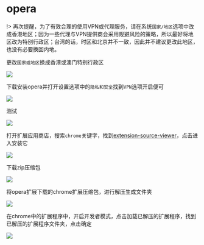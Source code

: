 # opera

!> 再次提醒，为了有效合理的使用VPN或代理服务，请在系统`国家/地区`选项中改成香港地区；因为一些代理与VPN提供商会采用规避风险的策略，所以最好将地区改为特别行政区；台湾的话，时区和北京并不一致，因此并不建议更改此地区，也没有必要换回内地。

更改`国家或地区`换成香港或澳门特别行政区

<!-- ![](http://ipfs.io/ipfs/QmaoGnn2RwRpH5HdDWHBtzJE2kzK3bygkMExAEo2PTgmQR?3.png) -->

![](https://raw.githubusercontent.com/hoodiearon/fq-book/master/docs/images/2018-04-28_204541.png)

下载安装opera并打开设置选项中的`隐私和安全`找到`VPN`选项开启便可

<!-- ![](http://ipfs.io/ipfs/QmbPmiD1oWdoKGMt8voGxdy7mxwQcGQngceetoeJ8goZwD?3.png) -->

![](https://raw.githubusercontent.com/hoodiearon/fq-book/master/docs/images/2018-04-28_205527.png)

测试

<!-- ![](http://ipfs.io/ipfs/QmPnbqrUEBboNmUJ3aZYHFbK3cWfGcefz2CxyK2Zj7Ydsx?0.png) -->

![](https://raw.githubusercontent.com/hoodiearon/fq-book/master/docs/images/2018-04-28_210138.png)

打开扩展应用商店，搜索`chrome`关键字，找到[extension-source-viewer](https://addons.opera.com/zh-cn/extensions/details/extension-source-viewer/)，点击进入安装它

<!-- ![](https://ipfs.io/ipfs/QmS1hLEzPNXhcii2dSuX6TkFKE77Stib2y75LWEymxkTTX?2.png) -->

![](https://raw.githubusercontent.com/hoodiearon/fq-book/master/docs/images/2018-05-01_160149.png)

下载zip压缩包

<!-- ![](https://ipfs.io/ipfs/QmazGqGpH2Aqt9XedswyX7ZpbdnmZiFjaDkx9dLtHXbBMy?0.png) -->

![](https://raw.githubusercontent.com/hoodiearon/fq-book/master/docs/images/2018-05-01_160509.png)

将opera扩展下载的chrome扩展压缩包，进行解压生成文件夹

<!-- ![](https://ipfs.io/ipfs/QmT7Vn1JUHsgRvzm5AfX7akDBvEB7VcnW1uTfR9QtZQLbc?3.png) -->

![](https://raw.githubusercontent.com/hoodiearon/fq-book/master/docs/images/2018-05-01_164056.png)

在chrome中的扩展程序中，开启开发者模式，点击加载已解压的扩展程序，找到已解压的扩展程序文件夹，点击确定

<!-- ![](https://ipfs.io/ipfs/QmW44rZLfD9wdmwpUkSmQhhYrGMh3SXvr7xSexyUyXQF9x?1.png) -->

![](https://raw.githubusercontent.com/hoodiearon/fq-book/master/docs/images/2018-05-01_164619.png)

